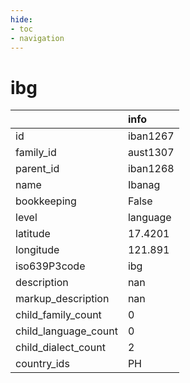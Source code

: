 ```yaml
---
hide:
- toc
- navigation
---
```

# ibg
|                      | info     |
|:---------------------|:---------|
| id                   | iban1267 |
| family_id            | aust1307 |
| parent_id            | iban1268 |
| name                 | Ibanag   |
| bookkeeping          | False    |
| level                | language |
| latitude             | 17.4201  |
| longitude            | 121.891  |
| iso639P3code         | ibg      |
| description          | nan      |
| markup_description   | nan      |
| child_family_count   | 0        |
| child_language_count | 0        |
| child_dialect_count  | 2        |
| country_ids          | PH       |